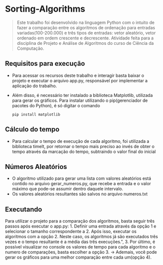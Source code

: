 # Sorting-Algorithms

> Este trabalho foi desenvolvido na linguagem Python com o intuito de fazer a comparação entre os algoritmos de ordenação para entradas variadas(100-200.000) e três tipos de entradas: vetor aleatório, vetor ordenado em ordem crescente e decrescente. 
> Atividade feita para a disciplina de Projeto e Análise de Algoritmos do curso de Ciência da Computação.

>

## Requisitos para execução

- Para acessar os recursos deste trabalho e interagir basta baixar o projeto e executar o arquivo app.py, responsável por implementar a aplicação do trabalho.
- Além disso, é necessário ter instalado a biblioteca Matplotlib, utilizada para gerar os gráficos. Para instalar utilizando o pip(gerenciador de pacotes do Python), é só digitar o comando
    
    ```
    pip install matplotlib
    ```

## Cálculo do tempo

- Para calcular o tempo de execução de cada algoritmo, foi utilizada a biblioteca timeIt, por retornar o tempo mais preciso ao invés de obter o tempo através da marcação do tempo, subtraindo o valor final do inicial

## Números Aleatórios

- O algoritmo utilizado para gerar uma lista com valores aleatórios está contido no arquivo gerar_numeros.py, que recebe a entrada e o valor máximo que pode-se assumir dentro daquele intervalo.
- Os valores aleatórios resultantes são salvos no arquivo numeros.txt

## Executando

Para utilizar o projeto para a comparação dos algoritmos, basta seguir três passos após executar o app.py:
    1. Definir uma entrada através da opção 1 e selecionar o tamanho correspondente a
    2. Após isso, executar os algoritmos com a opção 2. Neste caso, os algoritmos já são executados três vezes e o tempo resultante é a média das três execuções.",
    3. Por último, é possível visualizar no console os valores de tempo para cada algoritmo e o numero de comparações, basta escolher a opção 3. 
    → Ademais, você pode gerar os gráficos para uma melhor comparação entre cada um(opção 4).
